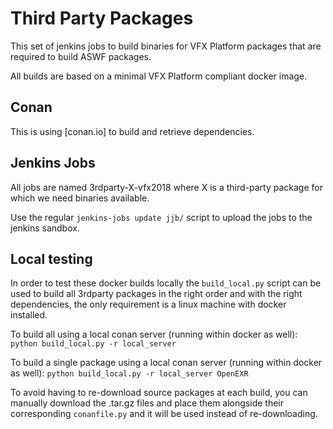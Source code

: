 # Third Party Packages

This set of jenkins jobs to build binaries for VFX Platform packages that are required to build ASWF packages.

All builds are based on a minimal VFX Platform compliant docker image.

## Conan

This is using [conan.io] to build and retrieve dependencies.

## Jenkins Jobs

All jobs are named 3rdparty-X-vfx2018 where X is a third-party package for which we need binaries available.

Use the regular `jenkins-jobs update jjb/` script to upload the jobs to the jenkins sandbox.


## Local testing

In order to test these docker builds locally the `build_local.py` script can be used to build all 3rdparty packages in the right order
and with the right dependencies, the only requirement is a linux machine with docker installed.

To build all using a local conan server (running within docker as well):
`python build_local.py -r local_server`

To build a single package using a local conan server (running within docker as well):
`python build_local.py -r local_server OpenEXR`

To avoid having to re-download source packages at each build, you can manually download the .tar.gz files and place them alongside their corresponding `conanfile.py` and it will be used instead of re-downloading.

